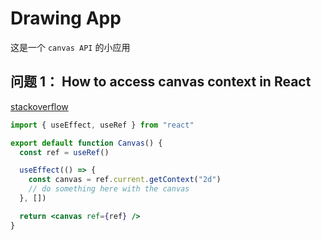 # Drawing App

这是一个 `canvas API` 的小应用

## 问题 1： How to access canvas context in React

[stackoverflow](https://stackoverflow.com/questions/33924150/how-to-access-canvas-context-in-react)

```jsx
import { useEffect, useRef } from "react"

export default function Canvas() {
  const ref = useRef()

  useEffect(() => {
    const canvas = ref.current.getContext("2d")
    // do something here with the canvas
  }, [])

  return <canvas ref={ref} />
}
```
